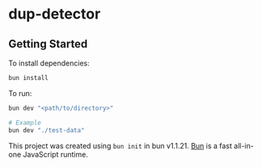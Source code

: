 # dup-detector

## Getting Started

To install dependencies:

```bash
bun install
```

To run:

```bash
bun dev "<path/to/directory>"

# Example
bun dev "./test-data"
```

This project was created using `bun init` in bun v1.1.21. [Bun](https://bun.sh) is a fast all-in-one JavaScript runtime.
